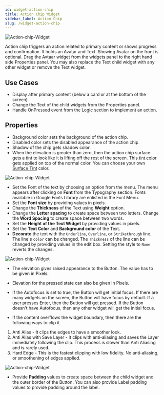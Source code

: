 ```yaml
---
id: widget-action-chip
title: Action Chip Widget
sidebar_label: Action Chip 
slug: /widget-action-chip
---
```


![Action-chip-Widget](/img/Widget-Action-Chip-1.png)

Action chip triggers an action related to primary content or shows progress and confirmation. It holds an Avatar and Text. Showing Avatar on the front is optional. Drag the Avtaar widget from the widgets panel to the right hand side Properties panel. You may also replace the Text child widget with any other widget or remove the Text widget.

##  Use Cases

* Display after primary content (below a card or at the bottom of the screen)
* Change the Text of the child widgets from the Properties panel.
* Handle OnPressed event from the Logic section to implement an action.

##  Properties

* Background color sets the background of the action chip. 
* Disabled color sets the disabled appearance of the action chip.
* Shadow of the chip gets shadow color.
* When the elevation is greater than zero, then the action chip surface gets a tint to look like it is lifting off the rest of the screen. This[ tint color ](https://m3.material.io/styles/color/the-color-system/color-roles#8d13949e-aafc-47bc-81e1-a4daf8cba548)gets applied on top of the normal color. You can choose your own [Surface Tint](https://api.flutter.dev/flutter/material/Material/surfaceTintColor.html) color.

![Action-chip-Widget](/img/Widget-Action-Chip-2.png)

* Set the Font of the text by choosing an option from the menu. The menu appears after clicking on **Font** from the Typography section. Fonts available in Google Fonts Library are enlisted in the Font Menu.
* Set the **Font size** by providing values in pixels.
* Change the **Thickness** of the Text using **Weight** option.
* Change the **Letter spacing** to create space between two letters. Change the **Word Spacing** to create space between two words.
* Set the **Height of the Text Widget** by providing values in pixels.
* Set the **Text Color** and **Background color** of the Text.
* **Decorate** the text with the `Underline`, `Overline`, or `Strikethrough` line. The line's `color` can be changed. The `Thickness` of the line can be changed by providing values in the edit box. Setting the style to `None` reverts the changes.

![Action-chip-Widget](/img/Widget-Action-Chip-3.png)

* The elevation gives raised appearance to the Button. The value has to be given in Pixels. 
* Elevation for the pressed state can also be given in Pixels.

* If the Autofocus is set to true, the Button will get initial focus. If there are many widgets on the screen, the Button will have focus by default. If a user presses Enter, then the Button will get pressed. If the Button doesn't have Autofocus, then any other widget will get the initial focus.

* If the content overflows the widget boundary, then there are the following ways to clip it.

1. Anti Alias - It clips the edges to have a smoother look. 
2. Anti Alias with Save Layer - It clips with anti-aliasing and saves the Layer immediately following the clip. This process is slower than Anti Aliasing and is rarely used.
3. Hard Edge - This is the fastest clipping with low fidelity. No anti-aliasing, or smoothening of edges applied.

![Action-chip-Widget](/img/Widget-Action-Chip-4.png)

* Provide **Padding** values to create space between the child widget and the outer border of the Button. You can also provide Label padding values to provide padding around the label.
